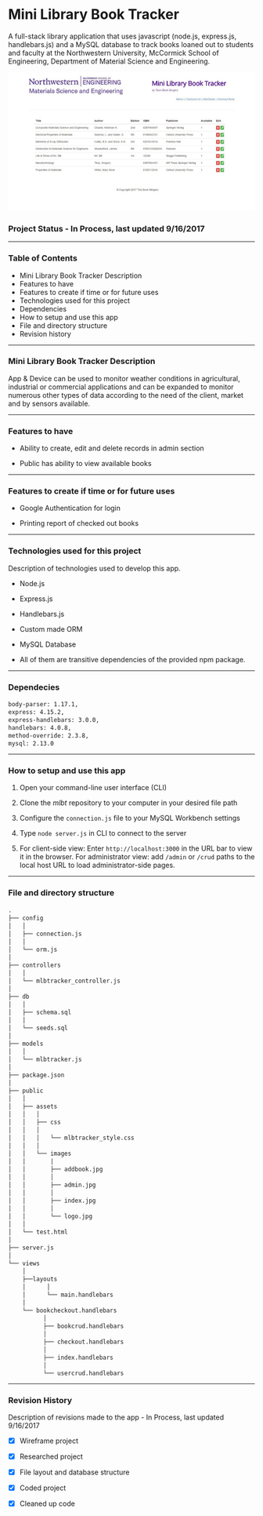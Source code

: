# Mini Library Book Tracker 

A full-stack library application that uses javascript (node.js, express.js, handlebars.js) and a MySQL database to track books loaned out to students and faculty at the Northwestern University, McCormick School of Engineering, Department of Material Science and Engineering. 


![Mini Library Book Tracker](public/images/admin.jpg)


### Project Status - In Process, last updated 9/16/2017

----

### Table of Contents

  -  Mini Library Book Tracker Description
  -  Features to have 
  -  Features to create if time or for future uses
  -  Technologies used for this project
  -  Dependencies
  -  How to setup and use this app
  -  File and directory structure
  -  Revision history

----

### Mini Library Book Tracker Description
App & Device can be used to monitor weather conditions in agricultural, industrial or commercial applications and can be expanded to monitor numerous other types of data according to the need of the client, market and by sensors available. 


----

### Features to have

- Ability to create, edit and delete records in admin section

- Public has ability to view available books


----

### Features to create if time or for future uses

- Google Authentication for login

- Printing report of checked out books


----

### Technologies used for this project

Description of technologies used to develop this app.

- Node.js

- Express.js

- Handlebars.js

- Custom made ORM

- MySQL Database

- All of them are transitive dependencies of the provided npm package.

---- 

### Dependecies

    body-parser: 1.17.1,
    express: 4.15.2,
    express-handlebars: 3.0.0,
    handlebars: 4.0.8,
    method-override: 2.3.8,
    mysql: 2.13.0

----

### How to setup and use this app 

1. Open your command-line user interface (CLI)

2. Clone the <em>mlbt</em> repository to your computer in your desired file path

3. Configure the <code>connection.js</code> file to your MySQL Workbench settings

4. Type <code>node server.js</code> in CLI to connect to the server

5. For client-side view: Enter <code>http://localhost:3000</code> in the URL bar to view it in the browser. For administrator view: add <code>/admin</code> or <code>/crud</code> paths to the local host URL to load administrator-side pages.

----


### File and directory structure

```
.
├── config
│   │
│   ├── connection.js
│   │
│   └── orm.js
│ 
├── controllers
│   │
│   └── mlbtracker_controller.js
│
├── db
│   │
│   ├── schema.sql
│   │
│   └── seeds.sql
│
├── models
│   │
│   └── mlbtracker.js
│ 
├── package.json
│
├── public
│   │
│   ├── assets
│   │   │
│   │   ├── css
│   │   │
│   │   │   └── mlbtracker_style.css
│   │   │
│   │   └── images
│   │       |
│   │       ├── addbook.jpg
│   │       │
│   │       ├── admin.jpg
│   │       │
│   │       ├── index.jpg
│   │       │
│   │       └── logo.jpg
│   │
│   └── test.html
│
├── server.js
│
└── views
    │       
    ├──layouts
    │      │
    │      └── main.handlebars
    │ 
    └── bookcheckout.handlebars
          │
          ├── bookcrud.handlebars
          │
          ├── checkout.handlebars
          │
          ├── index.handlebars
          │
          └── usercrud.handlebars
```

----

### Revision History 

Description of revisions made to the app - In Process, last updated 9/16/2017

  - [x] Wireframe project
  - [x] Researched project
  - [x] File layout and database structure
  - [x] Coded project
  - [x] Cleaned up code
  
  
  